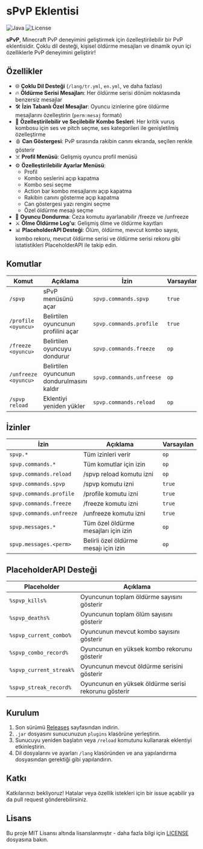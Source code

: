# sPvP Eklentisi

![Java](https://img.shields.io/badge/Java-8+-brightgreen)
![License](https://img.shields.io/badge/License-MIT-blue)

**sPvP**, Minecraft PvP deneyimini geliştirmek için özelleştirilebilir bir PvP eklentisidir. Çoklu dil desteği, kişisel öldürme mesajları ve dinamik oyun içi özelliklerle PvP deneyimini geliştirir!

## Özellikler

- 🌐 **Çoklu Dil Desteği** (`/lang/tr.yml`, `en.yml`, ve daha fazlası)
- 🔥 **Öldürme Serisi Mesajları**: Her öldürme serisi dönüm noktasında benzersiz mesajlar
- 🛠 **İzin Tabanlı Özel Mesajlar**: Oyuncu izinlerine göre öldürme mesajlarını özelleştirin (`perm:mesaj` formatı)
- 🎵 **Özelleştirilebilir ve Seçilebilir Kombo Sesleri**: Her kritik vuruş kombosu için ses ve pitch seçme, ses kategorileri ile genişletilmiş özelleştirme
- 🩸 **Can Göstergesi**: PvP sırasında rakibin canını ekranda, seçilen renkle gösterir
- ☠️ **Profil Menüsü**: Gelişmiş oyuncu profil menüsü
- ⚙️ **Özelleştirilebilir Ayarlar Menüsü**:
  - Profil
  - Kombo seslerini açıp kapatma
  - Kombo sesi seçme
  - Action bar kombo mesajlarını açıp kapatma
  - Rakibin canını gösterme açıp kapatma
  - Can göstergesi yazı rengini seçme
  - Özel öldürme mesajı seçme
- 🥶 **Oyuncu Dondurma**: Ceza komutu ayarlanabilir /freeze ve /unfreeze
- ⚔️ **Ölme Öldürme Log'u**: Gelişmiş ölme ve öldürme kayıtları
- 📊 **PlaceholderAPI Desteği**: Ölüm, öldürme, mevcut kombo sayısı, kombo rekoru, mevcut öldürme serisi ve öldürme serisi rekoru gibi istatistikleri PlaceholderAPI ile takip edin.

## Komutlar

| Komut                | Açıklama                                   | İzin                     | Varsayılan |
|----------------------|--------------------------------------------|--------------------------|------------|
| `/spvp`              | sPvP menüsünü açar                         | `spvp.commands.spvp`     | `true`     |
| `/profile <oyuncu>`  | Belirtilen oyuncunun profilini açar        | `spvp.commands.profile`  | `true`     |
| `/freeze <oyuncu>`   | Belirtilen oyuncuyu dondurur               | `spvp.commands.freeze`   | `op`        |
| `/unfreeze <oyuncu>` | Belirtilen oyuncunun dondurulmasını kaldır | `spvp.commands.unfreese` | `op`       |
| `/spvp reload`       | Eklentiyi yeniden yükler                   | `spvp.commands.reload`   | `op`       |

## İzinler

| İzin                     | Açıklama                              | Varsayılan |
|--------------------------|---------------------------------------| ---------- |
| `spvp.*`                 | Tüm izinleri verir                    | `op`       |
| `spvp.commands.*`        | Tüm komutlar için izin                | `op`       |
| `spvp.commands.reload`   | /spvp reload komutu izni              | `op`       |
| `spvp.commands.spvp`     | /spvp komutu izni                     | `true`     |
| `spvp.commands.profile`  | /profile komutu izni                  | `true`     |
| `spvp.commands.freeze`   | /freeze komutu izni                   | `true`     |
| `spvp.commands.unfreeze` | /unfreeze komutu izni                 | `true`     |
| `spvp.messages.*`        | Tüm özel öldürme mesajları için izin  | `op`     |
| `spvp.messages.<perm>`   | Belirli özel öldürme mesajı için izin | `op`     |

## PlaceholderAPI Desteği

| Placeholder               | Açıklama                                |
| ------------------------- | --------------------------------------- |
| `%spvp_kills%`            | Oyuncunun toplam öldürme sayısını gösterir |
| `%spvp_deaths%`           | Oyuncunun toplam ölüm sayısını gösterir   |
| `%spvp_current_combo%`    | Oyuncunun mevcut kombo sayısını gösterir  |
| `%spvp_combo_record%`     | Oyuncunun en yüksek kombo rekorunu gösterir |
| `%spvp_current_streak%`   | Oyuncunun mevcut öldürme serisini gösterir |
| `%spvp_streak_record%`    | Oyuncunun en yüksek öldürme serisi rekorunu gösterir |

## Kurulum

1. Son sürümü [Releases](https://github.com/username/sPvP/releases) sayfasından indirin.
2. `.jar` dosyasını sunucunuzun `plugins` klasörüne yerleştirin.
3. Sunucuyu yeniden başlatın veya `/reload` komutunu kullanarak eklentiyi etkinleştirin.
4. Dil dosyalarını ve ayarları `/lang` klasöründen ve ana yapılandırma dosyasından gerektiği gibi yapılandırın.

## Katkı

Katkılarınızı bekliyoruz! Hatalar veya özellik istekleri için bir issue açabilir ya da pull request gönderebilirsiniz.

## Lisans

Bu proje MIT Lisansı altında lisanslanmıştır - daha fazla bilgi için [LICENSE](LICENSE) dosyasına bakın.

